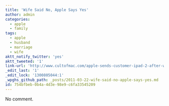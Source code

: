 ```yaml
---
title: 'Wife Said No, Apple Says Yes'
author: admin
categories:
  - apple
  - family
tags:
  - apple
  - husband
  - marriage
  - wife
aktt_notify_twitter: 'yes'
aktt_tweeted: '1'
link-url: 'http://www.cultofmac.com/apple-sends-customer-ipad-2-after-wife-made-him-return-it/'
_edit_last: '1'
_edit_lock: '1300805044:1'
_wpghs_github_path: _posts/2011-03-22-wife-said-no-apple-says-yes.md
id: 754bfbeb-0b4a-4d3e-98e9-c6fa33545209
---
```

<p>No comment.</p>

